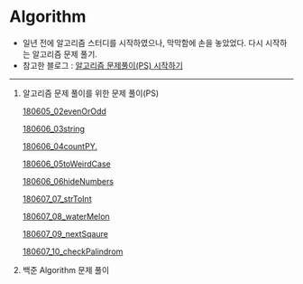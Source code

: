 # Algorithm

- 일년 전에 알고리즘 스터디를 시작하였으나, 막막함에 손을 놓았었다. 다시 시작하는 알고리즘 문제 풀기.
- 참고한 블로그 : [알고리즘 문제풀이(PS) 시작하기]( http://plzrun.tistory.com/entry/%EC%95%8C%EA%B3%A0%EB%A6%AC%EC%A6%98-%EB%AC%B8%EC%A0%9C%ED%92%80%EC%9D%B4PS-%EC%8B%9C%EC%9E%91%ED%95%98%EA%B8%B0)


---
1. 알고리즘 문제 풀이를 위한 문제 풀이(PS)

    [180605_02evenOrOdd](https://github.com/SujinParkdev/algorithm_study/blob/master/01_PS/180605_02evenOrOdd.js)

    [180606_03string](https://github.com/SujinParkdev/algorithm_study/blob/master/01_PS/180606_03string.js)

    [180606_04countPY.](https://github.com/SujinParkdev/algorithm_study/blob/master/01_PS/180606_04countPY.js)

    [180606_05toWeirdCase](https://github.com/SujinParkdev/algorithm_study/blob/master/01_PS/180606_05toWeirdCase.js)

    [180606_06hideNumbers](https://github.com/SujinParkdev/algorithm_study/blob/master/01_PS/180606_06hideNumbers.js)

    [180607_07_strToInt](https://github.com/SujinParkdev/algorithm_study/blob/master/01_PS/180607_strToInt.js)

    [180607_08_waterMelon](https://github.com/SujinParkdev/algorithm_study/blob/master/01_PS/180607_08_waterMelon.js)

    [180607_09_nextSqaure](https://github.com/SujinParkdev/algorithm_study/blob/master/01_PS/180607_09_nextSqaure.js)

    [180607_10_checkPalindrom](https://github.com/SujinParkdev/algorithm_study/blob/master/01_PS/180607_10_checkPalindrom.js)



2. 백준 Algorithm 문제 풀이